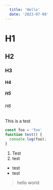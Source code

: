 ```yaml
---
  title: 'Hello'
  date: '2023-07-08'
---
```


# H1
## H2

### H3

#### H4

##### H5

###### H6

This is a test 

```javascript
const foo = 'foo'
function test() {
  console.log(foo);
}
```

1. Test
2. test

- test
- test

> hello
> world


